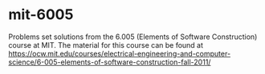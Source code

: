 # mit-6005
Problems set solutions from the 6.005 (Elements of Software Construction) course at MIT. The material for this course can be found at https://ocw.mit.edu/courses/electrical-engineering-and-computer-science/6-005-elements-of-software-construction-fall-2011/
